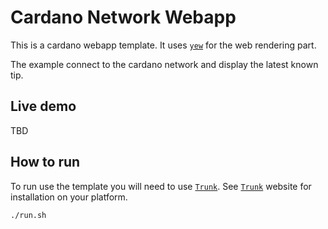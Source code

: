 # Cardano Network Webapp

This is a cardano webapp template. It uses [`yew`] for the web rendering part.

The example connect to the cardano network and display the latest known tip.

## Live demo

TBD

## How to run

To run use the template you will need to use [`Trunk`]. See [`Trunk`]
website for installation on your platform.

```
./run.sh
```

[`Trunk`]: https://trunkrs.dev
[`yew`]: https://yew.rs
